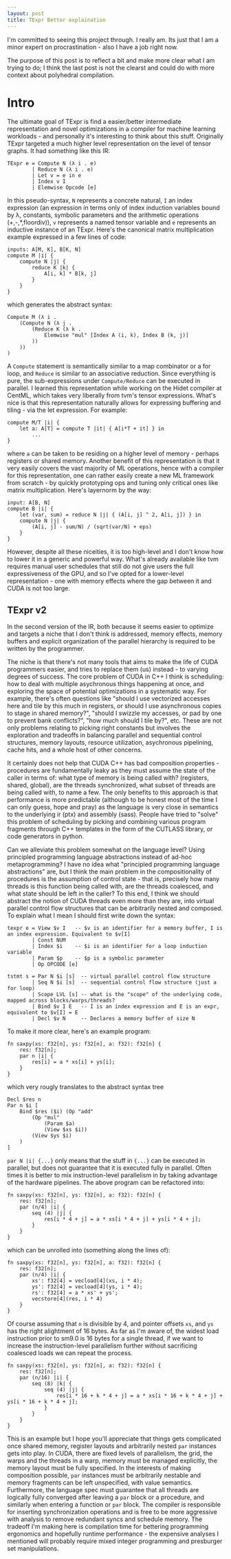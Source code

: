```yaml
---
layout: post
title: TExpr Better explaination
---
```


I'm committed to seeing this project through. I really am. Its just that I am a minor expert on procrastination - also I have a job right now.

The purpose of this post is to reflect a bit and make more clear what I am trying to do; I think the last post is not the clearst and could do with more context about polyhedral compilation.

# Intro

The ultimate goal of TExpr is find a easier/better intermediate representation and novel optimizations in a compiler for machine learning workloads - and personally it's interesting to think about this stuff. Originally TExpr targeted a much higher level representation on the level of tensor graphs. It had something like this IR:

```
TExpr e = Compute N (λ i . e)
        | Reduce N (λ i . e)
        | Let v = e in e
        | Index v I
        | Elemwise Opcode [e]
```

In this pseudo-syntax, `N` represents a concrete natural, `I` an index expression (an expression in terms only of index induction variables bound by λ, constants, symbolic parameters and the arithmetic operations (+,-,*,floordiv)), `v` represents a named tensor variable and `e` represents an inductive instance of an TExpr. Here's the canonical matrix multiplication example expressed in a few lines of code:

```
inputs: A[M, K], B[K, N]
compute M |i| {
    compute N |j| {
        reduce K |k| {
            A[i, k] * B[k, j]
        }
    }
}
```
which generates the abstract syntax:
```
Compute M (λ i . 
    (Compute N (λ j . 
        (Reduce K (λ k .
            Elemwise "mul" [Index A (i, k), Index B (k, j)]
        ))
    ))
)
```

A `Compute` statement is semantically similar to a map combinator or a for loop, and `Reduce` is similar to an associative reduction. Since everything is pure, the sub-expressions under `Compute/Reduce` can be executed in parallel. I learned this representation while working on the Hidet compiler at CentML, which takes very liberally from tvm's tensor expressions. What's nice is that this representation naturally allows for expressing buffering and tiling - via the let expression. For example:

```
compute M/T |i| {
    let a: A[T] = compute T |it| { A[i*T + it] } in
        ...
}
```

where `a` can be taken to be residing on a higher level of memory - perhaps registers or shared memory.
Another benefit of this representation is that it very easily covers the vast majority of ML operations, hence with a compiler for this representation, one can rather easily create a new ML framework from scratch - by quickly prototyping ops and tuning only critical ones like matrix multiplication. Here's layernorm by the way:
```
input: A[B, N]
compute B |i| {
    let (var, sum) = reduce N |j| { (A[i, j] ^ 2, A[i, j]) } in
    compute N |j| {
        (A[i, j] - sum/N) / (sqrt(var/N) + eps)
    }
}
```
However, despite all these niceities, it is too high-level and I don't know how to lower it in a generic and powerful way. What's already available like tvm requires manual user schedules that still do not give users the full expressiveness of the GPU, and so I've opted for a lower-level representation - one with memory effects where the gap between it and CUDA is not too large.

## TExpr v2

In the second version of the IR, both because it seems easier to optimize and targets a niche that I don't think is addressed, memory effects, memory buffers and explicit organization of the parallel hierarchy is required to be written by the programmer.

The niche is that there's not many tools that aims to make the life of CUDA programmers easier, and tries to replace them (us) instead - to varying degrees of success. The core problem of CUDA in C++ I think is scheduling: how to deal with multiple asychronous things happening at once, and exploring the space of potential optimizations in a systematic way. For example, there's often questions like "should I use vectorized accesses here and tile by this much in registers, or should I use asynchronous copies to stage in shared memory?", "should I swizzle my accesses, or pad by one to prevent bank conflicts?", "how much should I tile by?", etc. 
These are not only problems relating to picking right constants but involves the exploration and tradeoffs in balancing parallel and sequential control structures, memory layouts, resource utilization, asychronous pipelining, cache hits, and a whole host of other concerns.

It certainly does not help that CUDA C++ has bad composition properties - procedures are fundamentally leaky as they must assume the state of the caller in terms of: what type of memory is being called with? (registers, shared, global), are the threads synchronized, what subset of threads are being called with, to name a few. The only benefits to this approach is that performance is more predictable (although to be honest most of the time I can only guess, hope and pray) as the language is very close in semantics to the underlying ir (ptx) and assembly (sass). People have tried to "solve" this problem of scheduling by picking and combining various program fragments through C++ templates in the form of the CUTLASS library, or code generators in python. 

Can we alleviate this problem somewhat on the language level? Using principled programming language abstractions instead of ad-hoc metaprogramming? I have no idea what "principled programming language abstractions" are, but I think the main problem in the compositionality of procedures is the assumption of control state - that is, precisely how many threads is this function being called with, are the threads coalesced, and what state should be left in the caller? To this end, I think we should abstract the notion of CUDA threads even more than they are, into virtual parallel control flow structures that can be arbitrarily nested and composed. To explain what I mean I should first write down the syntax:

```
texpr e = View $v I   -- $v is an identifier for a memory buffer, I is an index expression. Equivalent to $v[I]
        | Const NUM
        | Index $i    -- $i is an identifier for a loop induction variable
        | Param $p    -- $p is a symbolic parameter
        | Op OPCODE [e]

tstmt s = Par N $i [s]  -- virtual parallel control flow structure
        | Seq N $i [s]  -- sequential control flow structure (just a for loop)
        | Scope LVL [s] -- what is the "scope" of the underlying code, mapped across blocks/warps/threads?
        | Bind $v I E   -- I is an index expression and E is an expr, equivalent to $v[I] = E
        | Decl $v N     -- Declares a memory buffer of size N
```

To make it more clear, here's an example program:

```
fn saxpy(xs: f32[n], ys: f32[n], a: f32): f32[n] {
    res: f32[n];
    par n |i| {
        res[i] = a * xs[i] + ys[i];
    }
}
```

which very rougly translates to the abstract syntax tree
```
Decl $res n
Par n $i [
    Bind $res ($i) (Op "add" 
        (Op "mul" 
            (Param $a) 
            (View $xs $i))
        (View $ys $i)
    )
]
```

`par N |i| {...}` only means that the stuff in `{...}` can be executed in parallel, but does not guarantee that it is executed fully in parallel. Often times it is better to mix instruction-level parallelism in by taking advantage of the hardware pipelines. The above program can be refactored into:

```
fn saxpy(xs: f32[n], ys: f32[n], a: f32): f32[n] {
    res: f32[n];
    par (n/4) |i| {
        seq (4) |j| {
            res[i * 4 + j] = a * xs[i * 4 + j] + ys[i * 4 + j];
        }
    }
}
```

which can be unrolled into (something along the lines of):
```
fn saxpy(xs: f32[n], ys: f32[n], a: f32): f32[n] {
    res: f32[n];
    par (n/4) |i| {
        xs': f32[4] = vecload[4](xs, i * 4);
        ys': f32[4] = vecload[4](ys, i * 4);
        rs': f32[4] = a * xs' + ys';
        vecstore[4](res, i * 4)
    }
}
```
Of course assuming that `n` is divisible by 4, and pointer offsets `xs`, and `ys` has the right alightment of 16 bytes.
As far as I'm aware of, the widest load instruction prior to sm9.0 is 16 bytes for a single thread, if we want to increase the instruction-level parallelism further without sacrificing coalesced loads we can repeat the process.

```
fn saxpy(xs: f32[n], ys: f32[n], a: f32): f32[n] {
    res: f32[n];
    par (n/16) |i| {
        seq (8) |k| {
            seq (4) |j| {
                res[i * 16 + k * 4 + j] = a * xs[i * 16 + k * 4 + j] + ys[i * 16 + k * 4 + j];
            }
        }
    }
}
```

This is an example but I hope you'll appreciate that things gets complicated once shared memory, register layouts and arbitrarily nested `par` instances gets into play. In CUDA, there are fixed levels of parallelism, the grid, the warps and the threads in a warp, memory must be managed explicitly, the memory layout must be fully specified. In the interests of making composition possible, `par` instances must be arbitrarily nestable and memory fragments can be left unspecified, with value semantics. Furthermore, the language spec must guarantee that all threads are logically fully converged after leaving a `par` block or a procedure, and similarly when entering a function or `par` block. The compiler is responsible for inserting synchronization operations and is free to be more aggressive with analysis to remove redundant syncs and schedule memory. The tradeoff I'm making here is compilation time for bettering programming ergonomics and hopefully runtime performance - the expensive analyses I mentioned will probably require mixed integer programming and presburger set manipulations.

